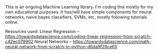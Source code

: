 This is an ongoing Machine Learning library. I'm coding this mostly for my own educational purposes. 
It has/will have simple components for neural networks, naive bayes classifiers, SVMs, etc, mostly following tutorials online.

Resources used:
	Linear Regression – https://towardsdatascience.com/coding-linear-regression-from-scratch-c42ec079902
	Neural Networks – https://towardsdatascience.com/math-neural-network-from-scratch-in-python-d6da9f29ce65